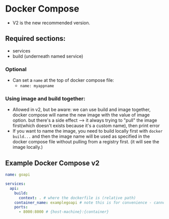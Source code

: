 # Docker Compose

- V2 is the new recommended version.

## Required sections:

- services
- build (underneath named service)

### Optional

- Can set a `name` at the top of docker compose file:
  - `name: myappname`

### Using image and build together:

- Allowed in v2, but be aware:
  we can use build and image together, docker compose will name the new image with the value of image option. but there's a side effect --> it always trying to "pull" the image first(which doesn't exists because it's a custom name), then print error
- If you want to name the image, you need to build locally first with `docker build...` and then the image name will be used as specified in the docker compose file without pulling from a registry first. (it will see the image locally.)

## Example Docker Compose v2

```yaml
name: goapi

services:
  api:
    build:
      context: . # where the dockerfile is (relative path)
    container_name: examplegoapi # note this is for convenience - cannot scale with a custom name (ignored in docker swarm for example)
    ports:
      - 8000:8000 # {host-machine}:{container}
```

